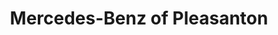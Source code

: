 ---
title: "Mercedes-Benz of Pleasanton"
url: /pleasanton/mercedes-benz-of-pleasanton/
shop: Autohaus
---